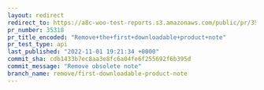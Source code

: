```yaml
---
layout: redirect
redirect_to: https://a8c-woo-test-reports.s3.amazonaws.com/public/pr/35318/api/index.html
pr_number: 35318
pr_title_encoded: "Remove+the+first+downloadable+product+note"
pr_test_type: api
last_published: "2022-11-01 19:21:34 +0000"
commit_sha: cdb1433b7ec8aa3e8fc6a04fe6f255692f6b395d
commit_message: "Remove obsolete note"
branch_name: remove/first-downloadable-product-note
---
```

